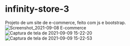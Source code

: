 
# infinity-store-3
Projeto de um site de e-commerce, feito com js e bootstrap.
![Screenshot_2021-09-08 E-commerce](https://user-images.githubusercontent.com/74938988/132553506-f50b317d-3aa1-4222-9aa5-939926278105.png)
![Captura de tela de 2021-09-09 15-22-20](https://user-images.githubusercontent.com/74938988/132742009-741c0c18-2187-462d-9341-fa9fd4879e49.png)
![Captura de tela de 2021-09-09 15-22-53](https://user-images.githubusercontent.com/74938988/132742022-b9c1981a-2d19-441c-9977-c7f510781406.png)


